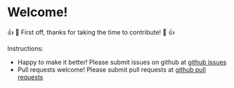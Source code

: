 # Welcome!

:+1: :tada: First off, thanks for taking the time to contribute! :tada: :+1:

Instructions:

* Happy to make it better! Please submit issues on github at [github issues][issues]
* Pull requests welcome! Please submit pull requests at [github pull requests][prs]

[issues]: https://github.com/johnypony3/rpi-docker-plex/issues
[prs]: https://github.com/johnypony3/rpi-docker-plex/pulls
